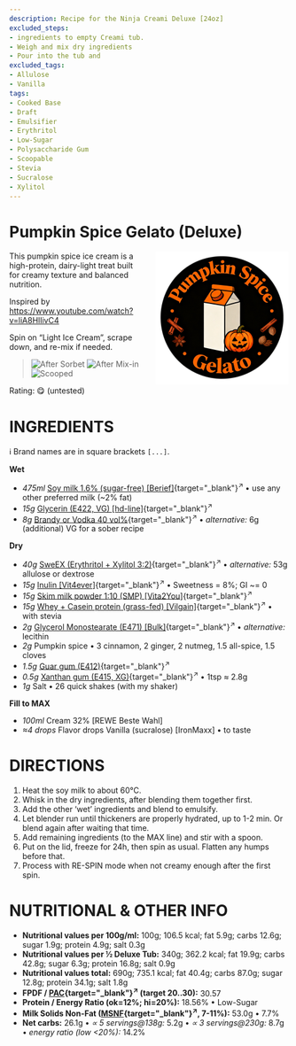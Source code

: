```yaml
---
description: Recipe for the Ninja Creami Deluxe [24oz]
excluded_steps:
- ingredients to empty Creami tub.
- Weigh and mix dry ingredients
- Pour into the tub and
excluded_tags:
- Allulose
- Vanilla
tags:
- Cooked Base
- Draft
- Emulsifier
- Erythritol
- Low-Sugar
- Polysaccharide Gum
- Scoopable
- Stevia
- Sucralose
- Xylitol
---
```

# Pumpkin Spice Gelato (Deluxe)
<img style="float: right; margin-left: 1.5em;" width=240 alt="Logo" src="logo-pumpkin-spice.png" />

This pumpkin spice ice cream is a high-protein, dairy-light treat built for creamy texture and balanced nutrition.

Inspired by https://www.youtube.com/watch?v=liA8HlIivC4

Spin on “Light Ice Cream”, scrape down, and re-mix if needed.
> <img width=220 alt="After Sorbet" src="_1.jpg" class="zoomable" />
> <img width=220 alt="After Mix-in" src="_2.jpg" class="zoomable" />
> <img width=220 alt="Scooped" src="_3.jpg" class="zoomable" />

Rating: 😋 (untested)

# INGREDIENTS

ℹ️ Brand names are in square brackets `[...]`.

**Wet**

  - _475ml_ [Soy milk 1.6% (sugar-free) \[Berief\]](/ice-creamery/info/ingredients/#soy-milk){target="_blank"}<sup>↗</sup> • use any other preferred milk (~2% fat)
  - _15g_ [Glycerin (E422, VG) \[hd-line\]](/ice-creamery/info/ingredients/#vegetable-glycerin-glycerol-vg-e422){target="_blank"}<sup>↗</sup>
  - _8g_ [Brandy or Vodka 40 vol%](/ice-creamery/info/ingredients/#alcohol-ethanol){target="_blank"}<sup>↗</sup> • *alternative:* 6g (additional) VG for a sober recipe

**Dry**

  - _40g_ [SweEX (Erythritol + Xylitol 3:2)](/ice-creamery/info/ingredients/#sweex-erythritol-xylitol-blend){target="_blank"}<sup>↗</sup> • *alternative:* 53g allulose or dextrose
  - _15g_ [Inulin \[Vit4ever\]](/ice-creamery/info/ingredients/#inulin){target="_blank"}<sup>↗</sup> • Sweetness = 8%; GI ~= 0
  - _15g_ [Skim milk powder 1:10 (SMP) \[Vita2You\]](/ice-creamery/info/ingredients/#skim-milk-powder-smp){target="_blank"}<sup>↗</sup>
  - _15g_ [Whey + Casein protein (grass-fed) \[Vilgain\]](/ice-creamery/info/ingredients/#whey-protein){target="_blank"}<sup>↗</sup> • with stevia
  - _2g_ [Glycerol Monostearate (E471) \[Bulk\]](/ice-creamery/info/ingredients/#glycerol-monostearate-gms-e471){target="_blank"}<sup>↗</sup> • *alternative:* lecithin
  - _2g_ Pumpkin spice • 3 cinnamon, 2 ginger, 2 nutmeg, 1.5 all-spice, 1.5 cloves
  - _1.5g_ [Guar gum (E412)](/ice-creamery/info/ingredients/#guar-gum-e412){target="_blank"}<sup>↗</sup>
  - _0.5g_ [Xanthan gum (E415, XG)](/ice-creamery/info/ingredients/#xanthan-gum-xg-e415){target="_blank"}<sup>↗</sup> • 1tsp ≈ 2.8g
  - _1g_ Salt • 26 quick shakes (with my shaker)

**Fill to MAX**

  - _100ml_ Cream 32% [REWE Beste Wahl]
  - _≈4 drops_ Flavor drops Vanilla (sucralose) [IronMaxx] • to taste

# DIRECTIONS

 1. Heat the soy milk to about 60°C.
 1. Whisk in the dry ingredients, after blending them together first.
 1. Add the other ‘wet’ ingredients and blend to emulsify.
 1. Let blender run until thickeners are properly hydrated, up to 1-2 min. Or blend again after waiting that time.
 1. Add remaining ingredients (to the MAX line) and stir with a spoon.
 1. Put on the lid, freeze for 24h, then spin as usual. Flatten any humps before that.
 1. Process with RE-SPIN mode when not creamy enough after the first spin.

# NUTRITIONAL & OTHER INFO

- **Nutritional values per 100g/ml:** 100g; 106.5 kcal; fat 5.9g; carbs 12.6g; sugar 1.9g; protein 4.9g; salt 0.3g
- **Nutritional values per ½ Deluxe Tub:** 340g; 362.2 kcal; fat 19.9g; carbs 42.8g; sugar 6.3g; protein 16.8g; salt 0.9g
- **Nutritional values total:** 690g; 735.1 kcal; fat 40.4g; carbs 87.0g; sugar 12.8g; protein 34.1g; salt 1.8g
- **FPDF / [PAC](/ice-creamery/info/glossary/#potere-anti-congelante-pac){target="_blank"}<sup>↗</sup> (target 20..30):** 30.57
- **Protein / Energy Ratio (ok=12%; hi=20%):** 18.56% • Low-Sugar
- **Milk Solids Non-Fat ([MSNF](/ice-creamery/info/glossary/#milk-solids-not-fat-msnf){target="_blank"}<sup>↗</sup>, 7-11%):** 53.0g • 7.7%
- **Net carbs:** 26.1g • *∝ 5 servings@138g:* 5.2g • *∝ 3 servings@230g:* 8.7g • *energy ratio (low <20%):* 14.2%
